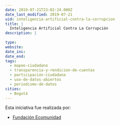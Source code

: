 ```yaml
---
date: 2019-07-21T23:02:24.000Z
date_last_modified: 2019-07-21
uid: inteligencia-artificial-contra-la-corrupcion
title: |
  Inteligencia Artificial Contra La Corrupción
description: |
  
type: 
website: 
date_ini: 
date_end: 
tags:
  - mapeo-ciudadano
  - transparencia-y-rendicion-de-cuentas
  - participación-ciudadana
  - uso-de-datos-abiertos
  - periodismo-de-datos
cities: 
  - Bogotá
---
```


Esta iniciativa fue realizada por:

- [Fundación Ecomunidad](/organizaciones/fundacion-ecomunidad)

